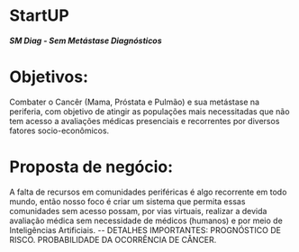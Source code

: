 # StartUP
***SM Diag - Sem Metástase Diagnósticos***
# Objetivos: 
  Combater o Cancêr (Mama, Próstata e Pulmão) e sua metástase na periferia, com objetivo de atingir as populações mais necessitadas que não tem acesso a avaliações médicas presenciais e recorrentes por diversos fatores socio-econômicos.
# Proposta de negócio:
  A falta de recursos em comunidades periféricas é algo recorrente em todo mundo, então nosso foco é criar um sistema que permita essas comunidades sem acesso possam, por vias virtuais, realizar a devida avaliação médica sem necessidade de médicos (humanos) e por meio de Inteligências Artificiais.
-- DETALHES IMPORTANTES: PROGNÓSTICO DE RISCO. PROBABILIDADE DA OCORRÊNCIA DE CÂNCER.
